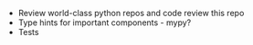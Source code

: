 * Review world-class python repos and code review this repo
* Type hints for important components - mypy?
* Tests